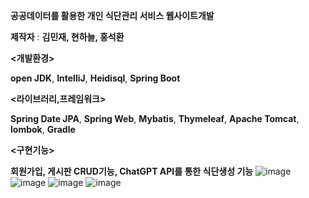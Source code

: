**공공데이터를 활용한 개인 식단관리 서비스 웹사이트개발**

**제작자** : **김민재, 현하늘, 홍석환**



**<개발환경>**

**open JDK**, **IntelliJ**, **Heidisql**, **Spring Boot**

**<라이브러리,프레임워크>**

**Spring Date JPA**, **Spring Web**, **Mybatis**, **Thymeleaf**, **Apache Tomcat**, **lombok**, **Gradle**

**<구현기능>**

**회원가입, 게시판 CRUD기능, ChatGPT API를 통한 식단생성 기능**
![image](https://github.com/user-attachments/assets/8466cac3-b0d9-4c09-af4f-cbd36d5cf126)
![image](https://github.com/user-attachments/assets/ee3a843d-78ec-4957-bd48-3e67e231e9bd)
![image](https://github.com/user-attachments/assets/fce96a9d-cbe8-41a2-9f4d-906edc638048)
![image](https://github.com/user-attachments/assets/c9ae7aa1-7389-4420-8f1a-3e3a0a728f44)

